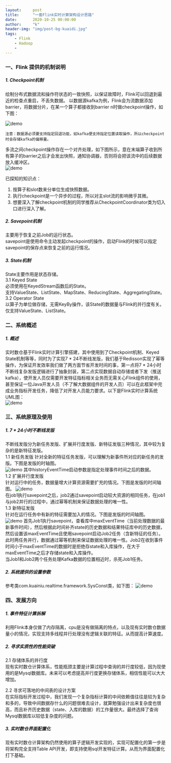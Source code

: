 ```yaml
---
layout:     post
title:      "一套Flink实时计算架构设计思路"
date:       2020-10-25 00:00:00
author:     "k"
header-img: "img/post-bg-kuaidi.jpg"
tags:
    - Flink
    - Hadoop
    - 
---
```


### 一、Flink 提供的机制说明 
##### 1. Checkpoint机制  
绘制分布式数据流和操作符状态的一致快照，以保证故障时，Flink可以回退到最近的检查点重启，不丢失数据。
以数据源kafka为例，Flink会为流数据添加barrier，将数据分片，在某一个算子都接收到barrier n时做checkpoint操作，如下图：  
  
![demo](https://ci.apache.org/projects/flink/flink-docs-release-1.7/fig/stream_barriers.svg) 

```
注意：数据源必须要支持指定回退功能，如kafka便支持指定位置读取操作，所以checkpoint时会存储kafka的偏移量。
```

多流之间checkpoint操作存在一个对齐处理，如下图所示，意在末端算子收到所有算子的barrier之后才会发出快照，通知协调器，否则将会把该流中的后续数据放入缓冲区。  
![demo](https://ci.apache.org/projects/flink/flink-docs-release-1.7/fig/stream_aligning.svg)  

  已探知的知识点：
  1. 按算子和slot数来分单位生成快照数据。    
  2. 执行checkpoint是一个异步的过程，所以对主slot流的影响微乎其微。  
  3. 想要深入了解checkpoint机制的同学推荐从CheckpointCoordinator类为切入口进行深入了解。

##### 2. Savepoint机制  
主要用于恢复之前Job的运行状态。  
savepoint是使用命令主动发起checkpoint的操作，启动Flink的时候可以指定savepoint的保存点来恢复之前的运行情况。

##### 3. State机制    
State主要作用是状态存储。  
3.1 Keyed State   
必须使用在KeyedStream函数后的State。  
支持ValueState、ListState、MapState、ReducingState、AggregatingState。  
3.2 Operator State    
以算子为单位做存储，无需KeyBy操作，该State的数据量与Flink的并行度有关。  
仅支持ValueState、ListState。  

### 二、系统概述 
##### 1. 概述   

实时数仓基于Flink实时计算引擎搭建，其中使用到了Checkpoint机制、Keyed State机制等等，同时为了实现7 * 24不断线发版，我们基于Redisson实现了幂等操作，为保证开发效率我们做了两方面节省开发时间的事，第一点将7 * 24小时不断线复杂发版逻辑进行了抽象封装，第二点实现数据自动存储或者下发（推送kafka），使开发人员仅需要开发特征指标相关业务而无需关心Flink组件的使用，甚至保证一位Java开发人员（不了解大数据组件的开发人员）可以在此框架中完成业务指标开发任务，降低了对开发人员能力要求。以下是Flink实时计算系统UML图：   
![demo](/blog/_posts/flink-frame/flink-frame/1.png)   

### 三、系统原理及使用 
##### 1. 7 * 24小时不断线发版 
不断线发版分为新任务发版、扩展并行度发版、新特征发版三种情况，其中较为复杂的是新特征发版。  
1.1 新任务发版
针对全新的特征任务发版，可以理解为新事件所对应的新任务的发版。下图是发版的时轴图。  
![demo](/blog/_posts/flink-frame/flink-frame/3.png) 
其中historyEventTime启动参数是指定处理事件时间之后的数据。    
1.2 扩展并行度发版  
针对运行中的任务，数据量增大计算资源需要扩充的情况。下图是发版的时间轴图。
![demo](/blog/_posts/flink-frame/flink-frame/4.png)  
在job1执行savepoint之后，job2通过savepoint启动较大资源的相同任务，在job1与job2并行的过程中，通过幂等机制来保证数据处理的唯一性。  
1.3 新特征发版  
针对在运行任务中有新的特征需要加入的情况。下图是发版的时间轴图。 
![demo](/blog/_posts/flink-frame/flink-frame/5.png)
首先Job1执行savepoint，查看库中maxEventTime（当前处理数据的最新事件时间），然后根据此时间补齐state的历史数据和结果特征库中的历史数据，然后设置该maxEventTime且使用savepoint启动Job2任务（含新特征的任务）。此时两任务并行，数据通过幂等机制来保证数据处理的唯一性。Job2在收到事件时间小于maxEventTime的数据时是拒绝存state和入库操作，在大于maxEventTime之后才存储state和入库操作。  
当Job1和Job2两个任务处理Kafka数据的位置相近时，杀死Job1任务。


##### 2. 系统提供的设置参数   
参考类com.kuainiu.realtime.framework.SysConst类，如下图：
![demo](/blog/_posts/flink-frame/flink-frame/2.png)  

### 四、发展方向  
##### 1. 事件特征计算拆解  
利用Flink本身仅做了内存隔离，cpu是没有做隔离的特点，以及现有实时数仓数据量小的情况，实现支持多线程并行处理没有逻辑关联的特征。从而提高计算速度。

##### 2. 寻求实质性的性能突破  

2.1 存储体系的并行度  
现有实时数仓计算体系，性能瓶颈主要是计算过程中查询的并行度较低，因为现使用的是Mysql数据库。未来可以考虑提高并行度更换存储体系，相信性能可以大大增加。

2.2 寻求可落地的中间表的设计方案  
在实际指标开发过程中，我们发现一个复杂指标计算的中间依赖值往往是较为复杂和多的，导致中间数据存什么的问题很难去设计，就算勉强设计出来复杂度也很高，而且补齐历史数据（state、入库的数据）的工作量很大。最终选择了查询Mysql数据库以较低复杂度的问题。  

##### 3. 实时数仓界面配置化  
现有实时数仓计算架构仍然使用的算子逻辑开发实现的，实现可配置化的第一步是将架构完全支持Table API开发，即支持使用sql开发特征计算。从而为界面配置化打下基础。

